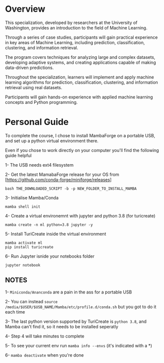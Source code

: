 # Overview
This specialization, developed by researchers at the University of Washington, provides an introduction to the field of Machine Learning.

Through a series of case studies, participants will gain practical experience in key areas of Machine Learning, including prediction, classification, clustering, and information retrieval.

The program covers techniques for analyzing large and complex datasets, developing adaptive systems, and creating applications capable of making data-driven predictions.

Throughout the specialization, learners will implement and apply machine learning algorithms for prediction, classification, clustering, and information retrieval using real datasets.

Participants will gain hands-on experience with applied machine learning concepts and Python programming.

# Personal Guide
To complete the course, I chose to install MambaForge on a portable USB, and set up a python virtual environment there.

Even if you chose to work directly on your computer you'll find the following guide helpful

1- The USB needs ext4 filesystem

2- Get the latest MamabaForge release for your OS from [https://github.com/conda-forge/miniforge/releases]
```shell
bash THE_DOWNLOADED_SCRIPT -b -p NEW_FOLDER_TO_INSTALL_MAMBA
```

3- Initialise Mamba/Conda
```shell
mamba shell init
```

4- Create a virtual environemnt with jupyter and python 3.8 (for turicreate)
```shell
mamba create -n ml python=3.8 jupyter -y
```

5- Install TuriCreate inside the virtual environment
```shell
mamba activate ml
pip install turicreate
```

6- Run Jupyter isnide your notebooks folder
```shell
jupyter notebook
```

## NOTES
1- ```Miniconda/Ananconda``` are a pain in the ass for a portable USB

2- You can instead ```source /media/$USER/$USB_NAME/Mamba/etc/profile.d/conda.sh``` but you got to do it each time

3- The last python version supported by TuriCreate is ```python 3.8```, and Mamba can't find it, so it needs to be installed seperatly

4- Step 4 will take minutes to complete

5- To see your current env run ```mamba info --envs``` (it's indicated with a *)

6- ```mamba deactivate``` when you're done